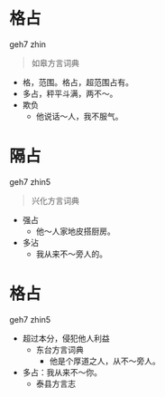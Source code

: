 # 格占
geh7 zhin
> 如皋方言词典
- 格，范围。格占，超范围占有。
- 多占，秤平斗满，两不～。
- 欺负
  - 他说话～人，我不服气。



# 隔占
geh7 zhin5
> 兴化方言词典
- 强占
  - 他～人家地皮搭厨房。
- 多沾
  - 我从来不～旁人的。



# 格占
geh7 zhin5
+ 超过本分，侵犯他人利益
  * 东台方言词典
    - 他是个厚道之人，从不～旁人。
+ 多占：我从来不～你。
  * 泰县方言志
